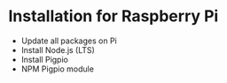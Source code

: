 # Installation for Raspberry Pi  
* Update all packages on Pi
* Install Node.js (LTS)
* Install Pigpio
* NPM Pigpio module
